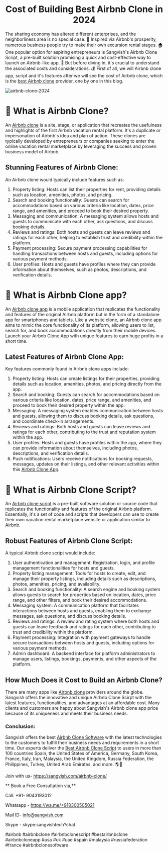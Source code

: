 <h1 align="center">Cost of Building Best Airbnb Clone in 2024</h1>

The sharing economy has altered different enterprises, and the neighborliness area is no special case. 🔄 Inspired via Airbnb's prosperity, numerous business people try to make their own excursion rental stages. 🏠
One popular option for aspiring entrepreneurs is Sangvish's Airbnb Clone Script, a pre-built solution promising a quick and cost-effective way to launch an Airbnb-like app. 💼 But before diving in, it's crucial to understand the associated costs and considerations. 💰
First of all, we will Airbnb clone app, script and it's features after we will see the cost of Airbnb clone, which is the [best Airbnb clone](https://sangvish.com/airbnb-clone/) provider, one by one in this blog.

![airbnb-clone-2024](https://github.com/Simonleo159/airbnb-clone/assets/151748973/a0c34681-07a0-4020-a834-061f2ebd39a1)

# 📱 What is Airbnb Clone?
An [Airbnb clone](https://sangvish.com/airbnb-clone/) is a site, stage, or application that recreates the usefulness and highlights of the first Airbnb vacation rental platform. It's a duplicate or impersonation of Airbnb's idea and plan of action. These clones are typically developed by entrepreneurs or companies seeking to enter the online vacation rental marketplace by leveraging the success and proven business model of Airbnb. 
## Stunning Features of Airbnb Clone:
An Airbnb clone would typically include features such as:
1. Property listing: Hosts can list their properties for rent, providing details such as location, amenities, photos, and pricing.
2. Search and booking functionality: Guests can search for accommodations based on various criteria like location, dates, price range, and amenities, and proceed to book their desired property.
3. Messaging and communication: A messaging system allows hosts and guests to communicate with each other, ask questions, and discuss booking details.
4. Reviews and ratings: Both hosts and guests can leave reviews and ratings for each other, helping to establish trust and credibility within the platform.
5. Payment processing: Secure payment processing capabilities for handling transactions between hosts and guests, including options for various payment methods.
6. User profiles: Hosts and guests have profiles where they can provide information about themselves, such as photos, descriptions, and verification details.
# 📱 What is Airbnb Clone app?
An [Airbnb clone app](https://sangvish.com/airbnb-clone/) is a mobile application that replicates the functionality and features of the original Airbnb platform but in the form of a standalone app for smartphones and tablets. Like a website clone, an Airbnb clone app aims to mimic the core functionality of its platform, allowing users to list, search for, and book accommodations directly from their mobile devices. Launch your Airbnb Clone App with unique features to earn huge profits in a short time.
## Latest Features of Airbnb Clone App:
Key features commonly found in Airbnb clone apps include:
1. Property listing: Hosts can create listings for their properties, providing details such as location, amenities, photos, and pricing directly from the app.
2. Search and booking: Guests can search for accommodations based on various criteria like location, dates, price range, and amenities, and proceed to book their desired property within the app.
3. Messaging: A messaging system enables communication between hosts and guests, allowing them to discuss booking details, ask questions, and coordinate check-in arrangements.
4. Reviews and ratings: Both hosts and guests can leave reviews and ratings for each other, contributing to the trust and reputation system within the app.
5. User profiles: Hosts and guests have profiles within the app, where they can provide information about themselves, including photos, descriptions, and verification details.
6. Push notifications: Users receive notifications for booking requests, messages, updates on their listings, and other relevant activities within this [Airbnb Clone App](https://sangvish.com/airbnb-clone/).
# 📜 What is Airbnb Clone Script?
An [Airbnb clone script](https://sangvish.com/airbnb-clone/) is a pre-built software solution or source code that replicates the functionality and features of the original Airbnb platform. Essentially, it's a set of code and scripts that developers can use to create their own vacation rental marketplace website or application similar to Airbnb. 
## Robust Features of Airbnb Clone Script:
A typical Airbnb clone script would include:
1. User authentication and management: Registration, login, and profile management functionalities for hosts and guests.
2. Property listing management: Tools for hosts to create, edit, and manage their property listings, including details such as descriptions, photos, amenities, pricing, and availability.
3. Search and booking functionality: A search engine and booking system allows guests to search for properties based on location, dates, price range, and other filters, and book their desired accommodations.
4. Messaging system: A communication platform that facilitates interactions between hosts and guests, enabling them to exchange messages, ask questions, and discuss booking details.
5. Reviews and ratings: A review and rating system where both hosts and guests can leave feedback and ratings for each other, contributing to trust and credibility within the platform.
6. Payment processing: Integration with payment gateways to handle secure transactions between hosts and guests, including options for various payment methods.
7. Admin dashboard: A backend interface for platform administrators to manage users, listings, bookings, payments, and other aspects of the platform.
## How Much Does it Cost to Build an Airbnb Clone?
There are many apps like [Airbnb clone](https://sangvish.com/airbnb-clone/) providers around the globe. Sangvish offers the innovative and unique Airbnb Clone Scirpt with the latest features, functionalities, and advantages at an affordable cost. Many clients and customers are happy about Sangvish's Airbnb clone app price because of its uniqueness and meets their business needs.
### Conclusion:
Sangvish offers the best [Airbnb Clone Software](https://sangvish.com/airbnb-clone/) with the latest technologies to the customers to fulfill their business needs and requirements in a short time. Our experts deliver the [Best Airbnb Clone Script](https://sangvish.com/airbnb-clone/) to users in more than 100 countries Spain, the United States of America, Germany, South Korea, France, Italy, Iran, Malaysia, the United Kingdom, Russia Federation, the Philippines, Turkey, United Arab Emirates, and more. 🌎🚀


Join with us- https://sangvish.com/airbnb-clone/ 

** Book a Free Consultation via,**

Call: +91- 9043193012

Whatsapp - https://wa.me/+918300505021 

Mail ID-  [info@sangvish.com](mailto:info@sangvish.com) 

Skype - skype:sangvishtech?chat 

#airbnb #airbnbclone #airbnbclonescript #bestairbnbclone #airbnbcloneapp #usa #uk #uae #spain #malaysia #russiafederation #france #airbnbclonesoftware
